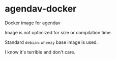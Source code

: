 # agendav-docker
Docker image for agendav

Image is not optimized for size or compilation time.

Standard `debian:wheezy` base image is used.

I know it's terrible and don't care.
